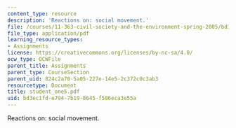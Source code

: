 ```yaml
---
content_type: resource
description: 'Reactions on: social movement.'
file: /courses/11-363-civil-society-and-the-environment-spring-2005/bd3ec1fde7947b198645f586eca3e55a_student_one5.pdf
file_type: application/pdf
learning_resource_types:
- Assignments
license: https://creativecommons.org/licenses/by-nc-sa/4.0/
ocw_type: OCWFile
parent_title: Assignments
parent_type: CourseSection
parent_uid: 824c2a70-5a05-227e-14e5-2c372c0c3ab3
resourcetype: Document
title: student_one5.pdf
uid: bd3ec1fd-e794-7b19-8645-f586eca3e55a
---
```

Reactions on: social movement.
